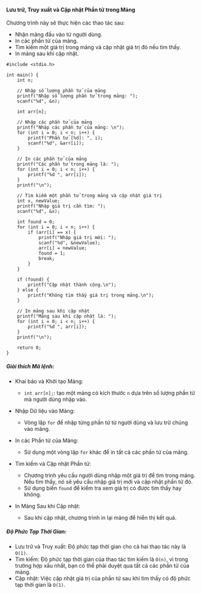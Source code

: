 #### Lưu trữ, Truy xuất và Cập nhật Phần tử trong Mảng
Chương trình này sẽ thực hiện các thao tác sau:
- Nhận mảng đầu vào từ người dùng.
- In các phần tử của mảng.
- Tìm kiếm một giá trị trong mảng và cập nhật giá trị đó nếu tìm thấy.
- In mảng sau khi cập nhật.
```
#include <stdio.h>

int main() {
    int n;

    // Nhập số lượng phần tử của mảng
    printf("Nhập số lượng phần tử trong mảng: ");
    scanf("%d", &n);

    int arr[n];

    // Nhập các phần tử của mảng
    printf("Nhập các phần tử của mảng: \n");
    for (int i = 0; i < n; i++) {
        printf("Phần tử [%d]: ", i);
        scanf("%d", &arr[i]);
    }

    // In các phần tử của mảng
    printf("Các phần tử trong mảng là: ");
    for (int i = 0; i < n; i++) {
        printf("%d ", arr[i]);
    }
    printf("\n");

    // Tìm kiếm một phần tử trong mảng và cập nhật giá trị
    int x, newValue;
    printf("Nhập giá trị cần tìm: ");
    scanf("%d", &x);

    int found = 0;
    for (int i = 0; i < n; i++) {
        if (arr[i] == x) {
            printf("Nhập giá trị mới: ");
            scanf("%d", &newValue);
            arr[i] = newValue;
            found = 1;
            break;
        }
    }

    if (found) {
        printf("Cập nhật thành công.\n");
    } else {
        printf("Không tìm thấy giá trị trong mảng.\n");
    }

    // In mảng sau khi cập nhật
    printf("Mảng sau khi cập nhật là: ");
    for (int i = 0; i < n; i++) {
        printf("%d ", arr[i]);
    }
    printf("\n");

    return 0;
}
```
##### Giải thích Mã lệnh:
- Khai báo và Khởi tạo Mảng:

    - `int arr[n];`: tạo một mảng có kích thước `n` dựa trên số lượng phần tử mà người dùng nhập vào.
- Nhập Dữ liệu vào Mảng:

    - Vòng lặp `for` để nhập từng phần tử từ người dùng và lưu trữ chúng vào mảng.
- In các Phần tử của Mảng:

    - Sử dụng một vòng lặp `for` khác để in tất cả các phần tử của mảng.
- Tìm kiếm và Cập nhật Phần tử:

    - Chương trình yêu cầu người dùng nhập một giá trị để tìm trong mảng. Nếu tìm thấy, nó sẽ yêu cầu nhập giá trị mới và cập nhật phần tử đó.
    - Sử dụng biến `found` để kiểm tra xem giá trị có được tìm thấy hay không.
- In Mảng Sau khi Cập nhật:

    - Sau khi cập nhật, chương trình in lại mảng để hiển thị kết quả.
##### Độ Phức Tạp Thời Gian:
- Lưu trữ và Truy xuất: Độ phức tạp thời gian cho cả hai thao tác này là `O(1)`.
- Tìm kiếm: Độ phức tạp thời gian của thao tác tìm kiếm là `O(n)`, vì trong trường hợp xấu nhất, bạn có thể phải duyệt qua tất cả các phần tử của mảng.
- Cập nhật: Việc cập nhật giá trị của phần tử sau khi tìm thấy có độ phức tạp thời gian là `O(1)`.